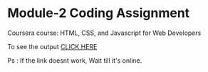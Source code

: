 # Module-2 Coding Assignment

Coursera course: HTML, CSS, and Javascript for Web Developers

To see the output <a href="#">CLICK HERE</a>

Ps :    If the link doesnt work, Wait till it's online.